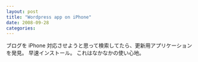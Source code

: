 ```yaml
---
layout: post
title: "Wordpress app on iPhone"
date: 2008-09-28
categories:
---
```


ブログを iPhone 対応させようと思って検索してたら、更新用アプリケーションを発見。
早速インストール。
これはなかなかの使い心地。
